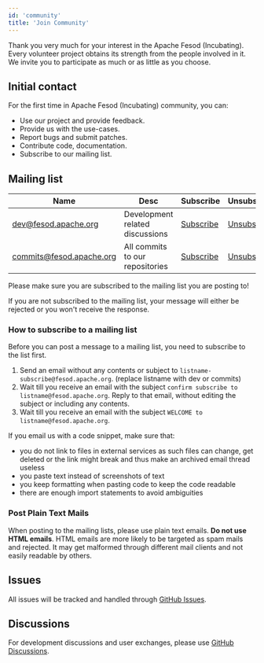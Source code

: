 ```yaml
---
id: 'community'
title: 'Join Community'
---
```


Thank you very much for your interest in the Apache Fesod (Incubating). Every volunteer project obtains its strength from the people involved in it. We invite you to participate as much or as little as you choose.

## Initial contact

For the first time in Apache Fesod (Incubating) community, you can:

* Use our project and provide feedback.
* Provide us with the use-cases.
* Report bugs and submit patches.
* Contribute code, documentation.
* Subscribe to our mailing list.

## Mailing list

| Name                     | Desc                            | Subscribe                                              | Unsubscribe                                                | Post                                | Archive                                                                |
|--------------------------|---------------------------------|--------------------------------------------------------|------------------------------------------------------------|-------------------------------------|------------------------------------------------------------------------|
| <dev@fesod.apache.org>     | Development related discussions | [Subscribe](mailto:dev-subscribe@fesod.apache.org)     | [Unsubscribe](mailto:dev-unsubscribe@fesod.apache.org)     | [Post](mailto:dev@fesod.apache.org) | [Archive](https://lists.apache.org/list.html?dev@fesod.apache.org)     |
| <commits@fesod.apache.org> | All commits to our repositories | [Subscribe](mailto:commits-subscribe@fesod.apache.org) | [Unsubscribe](mailto:commits-unsubscribe@fesod.apache.org) | Read only list                      | [Archive](https://lists.apache.org/list.html?commits@fesod.apache.org) |

Please make sure you are subscribed to the mailing list you are posting to!

If you are not subscribed to the mailing list, your message will either be rejected or you won't receive the response.

### How to subscribe to a mailing list

Before you can post a message to a mailing list, you need to subscribe to the list first.

1. Send an email without any contents or subject to `listname-subscribe@fesod.apache.org`. (replace listname with dev or commits)
2. Wait till you receive an email with the subject `confirm subscribe to listname@fesod.apache.org`. Reply to that email, without editing the subject or including any contents.
3. Wait till you receive an email with the subject `WELCOME to listname@fesod.apache.org`.

If you email us with a code snippet, make sure that:

* you do not link to files in external services as such files can change, get deleted or the link might break and thus make an archived email thread useless
* you paste text instead of screenshots of text
* you keep formatting when pasting code to keep the code readable
* there are enough import statements to avoid ambiguities

### Post Plain Text Mails

When posting to the mailing lists, please use plain text emails. **Do not use HTML emails**. HTML emails are more likely to be targeted as spam mails and rejected. It may get malformed through different mail clients and not easily readable by others.

## Issues

All issues will be tracked and handled through [GitHub Issues](https://github.com/apache/fesod/issues).

## Discussions

For development discussions and user exchanges, please use [GitHub Discussions](https://github.com/apache/fesod/discussions).
